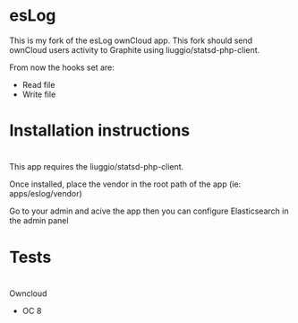 esLog
=====

This is my fork of the esLog ownCloud app. This fork should send ownCloud users activity to Graphite using liuggio/statsd-php-client. 

From now the hooks set are:
- Read file
- Write file

#
# Installation instructions
#
This app requires the liuggio/statsd-php-client.

Once installed, place the vendor in the root path of the app (ie: apps/eslog/vendor)

Go to your admin and acive the app then you can configure Elasticsearch in the admin panel



#
# Tests
#

Owncloud 
* OC 8
